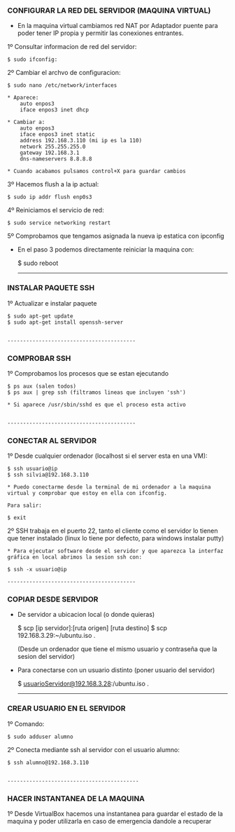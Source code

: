 		
### CONFIGURAR LA RED DEL SERVIDOR (MAQUINA VIRTUAL)

* En la maquina virtual cambiamos red NAT por Adaptador puente para poder tener IP propia y permitir las conexiones entrantes.

1º Consultar informacion de red del servidor: 

	$ sudo ifconfig:

2º Cambiar el archvo de configuracion:

	$ sudo nano /etc/network/interfaces

	* Aparece:
		auto enpos3
		iface enpos3 inet dhcp
		
	* Cambiar a:
		auto enpos3
		iface enpos3 inet static
		address 192.168.3.110 (mi ip es la 110)
		network 255.255.255.0
		gateway 192.168.3.1
		dns-nameservers 8.8.8.8

	* Cuando acabamos pulsamos control+X para guardar cambios

3º Hacemos flush a la ip actual:

	$ sudo ip addr flush enp0s3

4º Reiniciamos el servicio de red:

	$ sudo service networking restart

5º Comprobamos que tengamos asignada la nueva ip estatica con ipconfig	

* En el paso 3 podemos directamente reiniciar la maquina con:

	$ sudo reboot
	

	-----------------------------------------
	
### INSTALAR PAQUETE SSH

1º Actualizar e instalar paquete 

	$ sudo apt-get update
	$ sudo apt-get install openssh-server


	-----------------------------------------
	
### COMPROBAR SSH

1º Comprobamos los procesos que se estan ejecutando 

	$ ps aux (salen todos)
	$ ps aux | grep ssh (filtramos lineas que incluyen 'ssh')

	* Si aparece /usr/sbin/sshd es que el proceso esta activo


	-----------------------------------------
	
### CONECTAR AL SERVIDOR

1º Desde cualquier ordenador (localhost si el server esta en una VM):

	$ ssh usuario@ip
	$ ssh silvia@192.168.3.110

	* Puedo conectarme desde la terminal de mi ordenador a la maquina virtual y comprobar que estoy en ella con ifconfig. 
	
	Para salir:
	
	$ exit

2º SSH trabaja en el puerto 22, tanto el cliente como el servidor lo tienen que tener instalado (linux lo tiene por defecto, para windows instalar putty)
		

	* Para ejecutar software desde el servidor y que aparezca la interfaz gráfica en local abrimos la sesion ssh con:

	$ ssh -x usuario@ip

	-----------------------------------------
	
### COPIAR DESDE SERVIDOR

* De servidor a ubicacion local (o donde quieras)

	$ scp [ip servidor]:[ruta origen] [ruta destino]
	$ scp 192.168.3.29:~/ubuntu.iso .

	(Desde un ordenador que tiene el mismo usuario y contraseña que la sesion del servidor)


* Para conectarse con un usuario distinto (poner usuario del servidor)

	$ usuarioServidor@192.168.3.28:/ubuntu.iso .


	-----------------------------------------
	
### CREAR USUARIO EN EL SERVIDOR

1º Comando:

	$ sudo adduser alumno

2º Conecta mediante ssh al servidor con el usuario alumno:

	$ ssh alumno@192.168.3.110


	------------------------------------------
	
### HACER INSTANTANEA DE LA MAQUINA

1º Desde VirtualBox hacemos una instantanea para guardar el estado de la maquina y
poder utilizarla en caso de emergencia dandole a recuperar


